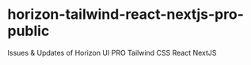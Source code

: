 # horizon-tailwind-react-nextjs-pro-public
Issues &amp; Updates of Horizon UI PRO Tailwind CSS React NextJS
